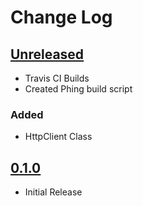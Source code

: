 # Change Log

## [Unreleased]
* Travis CI Builds
* Created Phing build script

### Added
* HttpClient Class

## [0.1.0]
* Initial Release

[Unreleased]: https://github.com/dSpaceLabs/http-client/compare/v0.1.0...HEAD
[0.1.0]: https://github.com/dSpaceLabs/http-client/compare/4366d366701f80623871f0abfbd61be24361093c...HEAD
